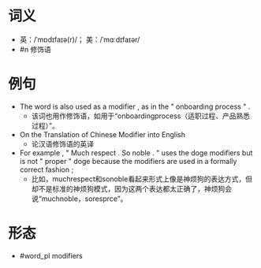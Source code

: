 # 词义
- 英：/ˈmɒdɪfaɪə(r)/； 美：/ˈmɑːdɪfaɪər/
- #n 修饰语
# 例句
- The word is also used as a modifier , as in the " onboarding process " .
	- 该词也用作修饰语，如用于“onboardingprocess（适职过程、产品熟悉过程）”。
- On the Translation of Chinese Modifier into English
	- 论汉语修饰语的英译
- For example , " Much respect . So noble . " uses the doge modifiers but is not " proper " doge because the modifiers are used in a formally correct fashion ;
	- 比如，muchrespect和sonoble看起来形式上像是神烦狗的表达方式，但却不是标准的神烦狗模式，因为这两个表达都太正确了，神烦狗会说“muchnoble，soresprce”。
# 形态
- #word_pl modifiers
